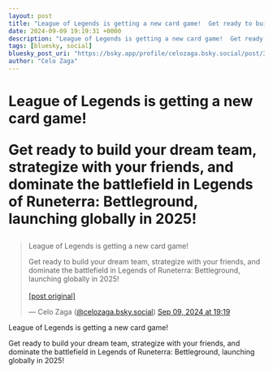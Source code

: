 ```yaml
---
layout: post
title: "League of Legends is getting a new card game!  Get ready to build your dream team, strategize with your friends, and dominate the battlefield in Legends of Runeterra: Bettleground, launching globally in 2025!"
date: 2024-09-09 19:19:31 +0000
description: "League of Legends is getting a new card game!  Get ready to build your dream team, strategize with your friends, and dominate the battlefield in Legends..."
tags: [bluesky, social]
bluesky_post_uri: "https://bsky.app/profile/celozaga.bsky.social/post/3l3qmlkcco52y"
author: "Celo Zaga"
---
```


<h1 class="bluesky-post-title">League of Legends is getting a new card game!

Get ready to build your dream team, strategize with your friends, and dominate the battlefield in Legends of Runeterra: Bettleground, launching globally in 2025!</h1>


<blockquote class="bluesky-embed" data-bluesky-uri="at://did:plc:lmh6rennptq77inaztnovw4b/app.bsky.feed.post/3l3qmlkcco52y" data-bluesky-embed-color-mode="system">
<p lang="">League of Legends is getting a new card game!

Get ready to build your dream team, strategize with your friends, and dominate the battlefield in Legends of Runeterra: Bettleground, launching globally in 2025!<br><br><a href="https://bsky.app/profile/celozaga.bsky.social/post/3l3qmlkcco52y">[post original]</a></p>
&mdash; Celo Zaga (<a href="https://bsky.app/profile/did:plc:lmh6rennptq77inaztnovw4b">@celozaga.bsky.social</a>) <a href="https://bsky.app/profile/celozaga.bsky.social/post/3l3qmlkcco52y">Sep 09, 2024 at 19:19</a>
</blockquote>
<script async src="https://embed.bsky.app/static/embed.js" charset="utf-8"></script>


<p class="bluesky-post-description">League of Legends is getting a new card game!

Get ready to build your dream team, strategize with your friends, and dominate the battlefield in Legends of Runeterra: Bettleground, launching globally in 2025!</p>
